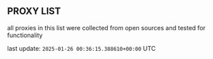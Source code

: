 ## PROXY LIST

all proxies in this list were collected from open sources and tested for functionality

last update: `2025-01-26 00:36:15.388610+00:00` UTC